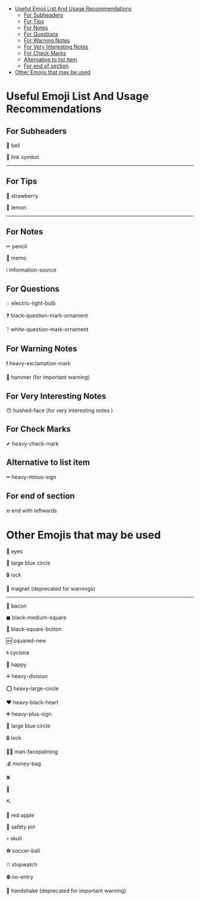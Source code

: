 
- [Useful Emoji List And Usage Recommendations](#useful-emoji-list-and-usage-recommendations)
  - [For Subheaders](#for-subheaders)
  - [For Tips](#for-tips)
  - [For Notes](#for-notes)
  - [For Questions](#for-questions)
  - [For Warning Notes](#for-warning-notes)
  - [For Very Interesting Notes](#for-very-interesting-notes)
  - [For Check Marks](#for-check-marks)
  - [Alternative to list item](#alternative-to-list-item)
  - [For end of section](#for-end-of-section)
- [Other Emojis that may be used](#other-emojis-that-may-be-used)


# Useful Emoji List And Usage Recommendations

## For Subheaders

🔔 bell

🔗 link symbol

---

## For Tips

🍓 strawberry 

🍋 lemon

---

## For Notes

✏ pencil 

📝 memo 

ℹ information-source 


## For Questions

💡 electric-light-bulb

❓ black-question-mark-ornament

❔ white-question-mark-ornament


## For Warning Notes

❗ heavy-exclamation-mark  

🔨 hammer (for important warning)


## For Very Interesting Notes

😯 hushed-face  (for very interesting notes )


## For Check Marks

✔ heavy-check-mark

## Alternative to list item 

➖ heavy-minus-sign

## For end of section

🔚 end with leftwards

# Other Emojis that may be used

👀 eyes

🔵 large blue circle

🔒 lock

🧲 magnet (deprecated for warnings)

---

🥓 bacon

◼ black-medium-square

🔲 black-square-button

🆕 squared-new

🌀 cyclone

🙂 happy

➗ heavy-division

⭕ heavy-large-circle

❤ heavy-black-heart

➕ heavy-plus-sign

🔵 large blue circle

🔒 lock

🤦‍♂️ man-facepalming

💰 money-bag

❌  

📄 

⛏ 

🍎 red apple  

🧷 safety pin

💀 skull

⚽ soccer-ball

⏱ stopwatch

⛔ no-entry

🤝 handshake (deprecated for important warning)



 